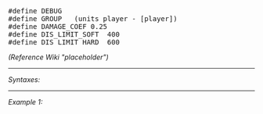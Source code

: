 <pre>#define DEBUG
#define GROUP	(units player - [player])
#define DAMAGE_COEF	0.25
#define DIS_LIMIT_SOFT	400
#define DIS_LIMIT_HARD	600</pre>

*(Reference Wiki "placeholder")*


---
*Syntaxes:*

<!-- [] call `BIN_fnc_initGroup` -->

---
*Example 1:*

<!-- 
```sqf
[] call BIN_fnc_initGroup;
``` -->